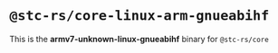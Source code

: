 # `@stc-rs/core-linux-arm-gnueabihf`

This is the **armv7-unknown-linux-gnueabihf** binary for `@stc-rs/core`
